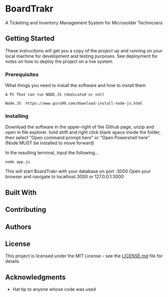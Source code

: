 # BoardTrakr

A Ticketing and Inventory Management System for Microsolder Technicians

## Getting Started

These instructions will get you a copy of the project up and running on your local machine for development and testing purposes. See deployment for notes on how to deploy the project on a live system.

### Prerequisites

What things you need to install the software and how to install them

```
A PC That can run NODE.JS (dedicated or not)

Node.JS  https://www.guru99.com/download-install-node-js.html
```

### Installing

Download the software in the upper-right of the Github page, unzip and open in file explorer.
hold shift and right click blank space inside the folder, then select "Open command prompt here" or "Open Powershell here" (Node MUST be installed to move forward)

In the resulting terminal, input the following...

```
node app.js
```

This will start BoardTrakr with your database on port :3000
Open your browser and navigate to localhost:3000 or 127.0.0.1:3000


## Built With



## Contributing



## Authors


## License

This project is licensed under the MIT License - see the [LICENSE.md](LICENSE.md) file for details

## Acknowledgments

* Hat tip to anyone whose code was used
